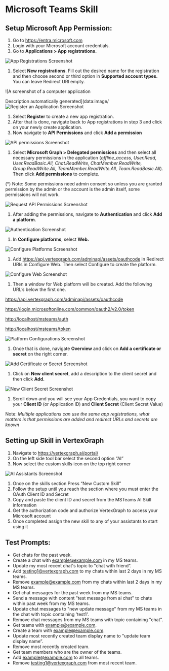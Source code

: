 ﻿# Microsoft Teams Skill

## Setup Microsoft App Permission:

1. Go to <https://entra.microsoft.com>
2. Login with your Microsoft account credentials.
3. Go to **Applications > App registrations.**

![App Registrations Screenshot](https://raw.githubusercontent.com/vertexgraphinc/aiskills/main/DotNet/MSTeams/images/App_Registrations.png)

1. Select **New registrations**. Fill out the desired name for the registration and then choose second or third option in **Supported account types.** You can leave Redirect URI empty.

![A screenshot of a computer application

Description automatically generated](data:image/![Register an Application Screenshot](https://raw.githubusercontent.com/vertexgraphinc/aiskills/main/DotNet/MSTeams/images/Register_an_Application.png)

1. Select **Register** to create a new app registration.
2. After that is done, navigate back to App registrations in step 3 and click on your newly create application.
3. Now navigate to **API Permissions** and click **Add a permission**

![API permissions Screenshot](https://raw.githubusercontent.com/vertexgraphinc/aiskills/main/DotNet/MSTeams/images/API_permissions.png)

1. Select **Microsoft Graph > Delegated permissions** and then select all necessary permissions in the application (_offline_access, User.Read, User.ReadBasic.All, Chat.ReadWrite, ChatMember.ReadWrite, Group.ReadWrite.All, TeamMember.ReadWrite.All, Team.ReadBasic.All_). Then click **Add permissions** to complete.

(\*) Note: Some permissions need admin consent so unless you are granted permission by the admin or the account is the admin itself, some permissions will not work.

![Request API Permissions Screenshot](https://raw.githubusercontent.com/vertexgraphinc/aiskills/main/DotNet/MSTeams/images/Request_API_Permissions.png)

1. After adding the permissions, navigate to **Authentication** and click **Add a platform**.

![Authentication Screenshot](https://raw.githubusercontent.com/vertexgraphinc/aiskills/main/DotNet/MSTeams/images/Authentication.png)

1. In **Configure platforms**, select **Web.**

![Configure Platforms Screenshot](https://raw.githubusercontent.com/vertexgraphinc/aiskills/main/DotNet/MSTeams/images/Configure_Platforms.png)

1. Add <https://api.vertexgraph.com/adminapi/assets/oauthcode> in Redirect URIs in Configure Web. Then select Configure to create the platform.

![Configure Web Screenshot](https://raw.githubusercontent.com/vertexgraphinc/aiskills/main/DotNet/MSTeams/images/Configure_Web.png)

1. Then a window for Web platform will be created. Add the following URL’s below the first one.

<https://api.vertexgraph.com/adminapi/assets/oauthcode>

<https://login.microsoftonline.com/common/oauth2/v2.0/token>

<http://localhost/msteams/auth>

<http://localhost/msteams/token>

![Platform Configurations Screenshot](https://raw.githubusercontent.com/vertexgraphinc/aiskills/main/DotNet/MSTeams/images/Platform_Configurations.png)

1. Once that is done, navigate **Overview** and click on **Add a certificate or secret** on the right corner.

![Add Certificate or Secret Screenshot](https://raw.githubusercontent.com/vertexgraphinc/aiskills/main/DotNet/MSTeams/images/Add_Certificate_or_Secret.png)

1. Click on **New client secret**, add a description to the client secret and then click **Add.**

![New Client Secret Screenshot](https://raw.githubusercontent.com/vertexgraphinc/aiskills/main/DotNet/MSTeams/images/New_Client_Secret.png)

1. Scroll down and you will see your App Credentials, you want to copy your **Client ID** (or Application ID) and **Client Secret** (Client Secret Value)

Note: _Multiple applications can use the same app registrations, what matters is that permissions are added and redirect URLs and secrets are known_

## Setting up Skill in VertexGraph

1. Navigate to <https://vertexgraph.ai/portal/>
2. On the left side tool bar select the second option “AI”
3. Now select the custom skills icon on the top right corner

![AI Assistants Screenshot](https://raw.githubusercontent.com/vertexgraphinc/aiskills/main/DotNet/MSTeams/images/AI_Assistants.png)

1. Once on the skills section Press “New Custom Skill”
2. Follow the setup until you reach the section where you must enter the OAuth Client ID and Secret
3. Copy and paste the client ID and secret from the MSTeams AI Skill information
4. Get the authorization code and authorize VertexGraph to access your Microsoft account
5. Once completed assign the new skill to any of your assistants to start using it

## Test Prompts:

- Get chats for the past week.
- Create a chat with <example@example.com> in my MS teams.
- Update my most recent chat's topic to "chat with friend”.
- Add <testing1@vertexgraph.com> to my chats within last 2 days in my MS teams.
- Remove <example@example.com> from my chats within last 2 days in my MS teams.
- Get chat messages for the past week from my MS teams.
- Send a message with content "test message from ai chat" to chats within past week from my MS teams.
- Update chat messages to "new update message" from my MS teams in the chat with topic containing 'test1'.
- Remove chat messages from my MS teams with topic containing "chat".
- Get teams with <example@example.com>.
- Create a team with <example@example.com>.
- Update most recently created team display name to "update team display name”.
- Remove most recently created team.
- Get team members who are the owner of the teams.
- Add <example@example.com> to all teams.
- Remove <testing1@vertexgraph.com> from most recent team.